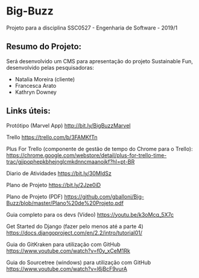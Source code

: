 # Big-Buzz

Projeto para a disciplina SSC0527 - Engenharia de Software - 2019/1

## Resumo do Projeto:

Será desenvolvido um CMS para apresentação do projeto Sustainable Fun, desenvolvido pelas pesquisadoras:

* Natalia Moreira (cliente)
* Francesca Arato
* Kathryn Downey

## Links úteis:

Protótipo (Marvel App)
http://bit.ly/BigBuzzMarvel

Trello
https://trello.com/b/3FAMKfTn

Plus For Trello (componente de gestão de tempo do Chrome para o Trello):
https://chrome.google.com/webstore/detail/plus-for-trello-time-trac/gjjpophepkbhejnglcmkdnncmaanojkf?hl=pt-BR

Diario de Atividades
https://bit.ly/30MldSz

Plano de Projeto
https://bit.ly/2Jze0iD

Plano de Projeto (PDF)
https://github.com/gballoni/Big-Buzz/blob/master/Plano%20de%20Projeto.pdf

Guia completo para os devs (Vídeo)
https://youtu.be/k3oMcq_5X7c

Get Started do Django (fazer pelo menos até a parte 4)
https://docs.djangoproject.com/en/2.2/intro/tutorial01/

Guia do GitKraken para utilização com GitHub
https://www.youtube.com/watch?v=f0y_xCeM1Rk

Guia do Sourcetree (windows) para utilização com GitHub
https://www.youtube.com/watch?v=l6jBcF9vurA
